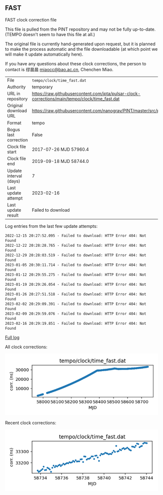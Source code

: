 
## FAST

FAST clock correction file

This file is pulled from the PINT repository and may not be fully
up-to-date. (TEMPO doesn't seem to have this file at all.)

The original file is currently hand-generated upon request, but it is
planned to make the process automatic and the file downloadable (at
which point we will make it update automatically here).

If you have any questions about these clock corrections, the person
to contact is 缪晨晨 <miaocc@bao.ac.cn>, Chenchen Miao.

|     |     |
|:--- |:--- |
| File | `tempo/clock/time_fast.dat` |
| Authority | temporary |
| URL in repository | <https://raw.githubusercontent.com/ipta/pulsar-clock-corrections/main/tempo/clock/time_fast.dat> |
| Original download URL | <https://raw.githubusercontent.com/nanograv/PINT/master/src/pint/data/runtime/time_fast.dat> |
| Format | tempo |
| Bogus last correction | False |
| Clock file start | 2017-07-26 MJD 57960.4 |
| Clock file end | 2019-09-18 MJD 58744.0 |
| Update interval (days) | 7 |
| Last update attempt | 2023-02-16 |
| Last update result | Failed to download |

Log entries from the last few update attempts:
```
2022-12-15 20:27:52.095 - Failed to download: HTTP Error 404: Not Found
2022-12-22 20:28:28.765 - Failed to download: HTTP Error 404: Not Found
2022-12-29 20:28:03.519 - Failed to download: HTTP Error 404: Not Found
2023-01-05 20:30:11.714 - Failed to download: HTTP Error 404: Not Found
2023-01-12 20:29:55.275 - Failed to download: HTTP Error 404: Not Found
2023-01-19 20:29:26.054 - Failed to download: HTTP Error 404: Not Found
2023-01-26 20:27:51.518 - Failed to download: HTTP Error 404: Not Found
2023-02-02 20:29:09.391 - Failed to download: HTTP Error 404: Not Found
2023-02-09 20:29:59.076 - Failed to download: HTTP Error 404: Not Found
2023-02-16 20:29:19.851 - Failed to download: HTTP Error 404: Not Found
```
[Full log](https://raw.githubusercontent.com/ipta/pulsar-clock-corrections/main/log/tempo/clock/time_fast.dat.log)


All clock corrections:

![plot of all clock corrections](time_fast.dat.png "All corrections")

Recent clock corrections:

![plot of recent clock corrections](time_fast.dat.short.png "Recent corrections")

